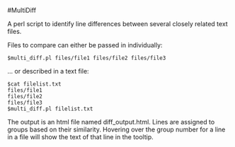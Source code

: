#MultiDiff

A perl script to identify line differences between several closely related text files.

Files to compare can either be passed in individually:

    $multi_diff.pl files/file1 files/file2 files/file3

... or described in a text file:

    $cat filelist.txt
    files/file1
    files/file2
    files/file3
    $multi_diff.pl filelist.txt

The output is an html file named diff_output.html. Lines are assigned to groups based on their similarity. Hovering over the group number for a line in a file will show the text of that line in the tooltip.
